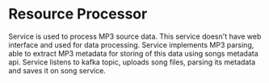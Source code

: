 # Resource Processor

Service is used to process MP3 source data.
This service doesn't have web interface and used for data processing.
Service implements MP3 parsing, able to extract MP3 metadata for storing of this data using songs metadata api.
Service listens to kafka topic, uploads song files, parsing its metadata and saves it on song service.